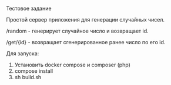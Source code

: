 Тестовое задание

Простой сервер приложения для генерации случайных чисел. 


/random - генерирует случайное число и возвращает id.

/get/{id} - возвращает сгенерированное ранее число по его id. 


Для запуска:

1) Установить docker compose и composer (php)
2) compose install
3) sh build.sh 



